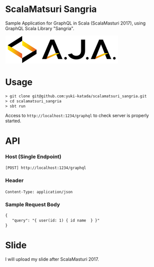 # ScalaMatsuri Sangria
Sample Application for GraphQL in Scala (ScalaMasturi 2017), using GraphQL Scala Library "Sangria".

![thumbnail/aja_logo_color_bk.png](thumbnail/aja_logo_color_bk.png)

# Usage
```
> git clone git@github.com:yuki-katada/scalamatsuri_sangria.git
> cd scalamatsuri_sangria
> sbt run
```
Access to `http://localhost:1234/graphql` to check server is properly started.

# API

### Host (Single Endpoint)
```[POST] http://localhost:1234/graphql```
### Header
```Content-Type: application/json```

### Sample Request Body
```
{
   "query": "{ user(id: 1) { id name  } }"
}
```

# Slide
I will upload my slide after ScalaMasturi 2017.
